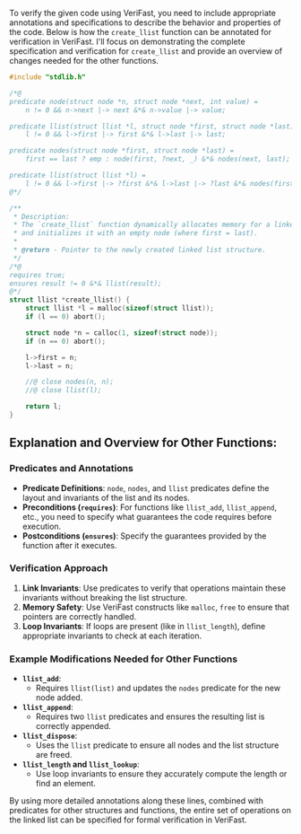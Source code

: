 To verify the given code using VeriFast, you need to include appropriate annotations and specifications to describe the behavior and properties of the code. Below is how the `create_llist` function can be annotated for verification in VeriFast. I'll focus on demonstrating the complete specification and verification for `create_llist` and provide an overview of changes needed for the other functions.

```c
#include "stdlib.h"

/*@
predicate node(struct node *n, struct node *next, int value) =
    n != 0 && n->next |-> next &*& n->value |-> value;

predicate llist(struct llist *l, struct node *first, struct node *last) =
    l != 0 && l->first |-> first &*& l->last |-> last;

predicate nodes(struct node *first, struct node *last) =
    first == last ? emp : node(first, ?next, _) &*& nodes(next, last);

predicate llist(struct llist *l) =
    l != 0 && l->first |-> ?first &*& l->last |-> ?last &*& nodes(first, last);
@*/

/**
 * Description:
 * The `create_llist` function dynamically allocates memory for a linked list structure
 * and initializes it with an empty node (where first = last).
 *
 * @return - Pointer to the newly created linked list structure.
 */
/*@
requires true;
ensures result != 0 &*& llist(result);
@*/
struct llist *create_llist() {
    struct llist *l = malloc(sizeof(struct llist));
    if (l == 0) abort();

    struct node *n = calloc(1, sizeof(struct node));
    if (n == 0) abort();

    l->first = n;
    l->last = n;

    //@ close nodes(n, n);
    //@ close llist(l);

    return l;
}
```

## Explanation and Overview for Other Functions:

### Predicates and Annotations
- **Predicate Definitions**: `node`, `nodes`, and `llist` predicates define the layout and invariants of the list and its nodes.
- **Preconditions (`requires`)**: For functions like `llist_add`, `llist_append`, etc., you need to specify what guarantees the code requires before execution.
- **Postconditions (`ensures`)**: Specify the guarantees provided by the function after it executes.

### Verification Approach
1. **Link Invariants**: Use predicates to verify that operations maintain these invariants without breaking the list structure.
2. **Memory Safety**: Use VeriFast constructs like `malloc`, `free` to ensure that pointers are correctly handled.
3. **Loop Invariants**: If loops are present (like in `llist_length`), define appropriate invariants to check at each iteration.

### Example Modifications Needed for Other Functions
- **`llist_add`**: 
  - Requires `llist(list)` and updates the `nodes` predicate for the new node added.
- **`llist_append`**: 
  - Requires two `llist` predicates and ensures the resulting list is correctly appended.
- **`llist_dispose`**: 
  - Uses the `llist` predicate to ensure all nodes and the list structure are freed.
- **`llist_length` and `llist_lookup`**:
  - Use loop invariants to ensure they accurately compute the length or find an element.

By using more detailed annotations along these lines, combined with predicates for other structures and functions, the entire set of operations on the linked list can be specified for formal verification in VeriFast.
